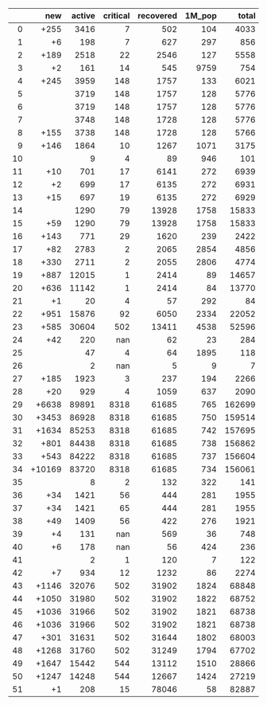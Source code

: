 |    |    new |   active |   critical |   recovered |   1M_pop |   total |
|---:|-------:|---------:|-----------:|------------:|---------:|--------:|
|  0 |   +255 |     3416 |          7 |         502 |      104 |    4033 |
|  1 |     +6 |      198 |          7 |         627 |      297 |     856 |
|  2 |   +189 |     2518 |         22 |        2546 |      127 |    5558 |
|  3 |     +2 |      161 |         14 |         545 |     9759 |     754 |
|  4 |   +245 |     3959 |        148 |        1757 |      133 |    6021 |
|  5 |        |     3719 |        148 |        1757 |      128 |    5776 |
|  6 |        |     3719 |        148 |        1757 |      128 |    5776 |
|  7 |        |     3748 |        148 |        1728 |      128 |    5776 |
|  8 |   +155 |     3738 |        148 |        1728 |      128 |    5766 |
|  9 |   +146 |     1864 |         10 |        1267 |     1071 |    3175 |
| 10 |        |        9 |          4 |          89 |      946 |     101 |
| 11 |    +10 |      701 |         17 |        6141 |      272 |    6939 |
| 12 |     +2 |      699 |         17 |        6135 |      272 |    6931 |
| 13 |    +15 |      697 |         19 |        6135 |      272 |    6929 |
| 14 |        |     1290 |         79 |       13928 |     1758 |   15833 |
| 15 |    +59 |     1290 |         79 |       13928 |     1758 |   15833 |
| 16 |   +143 |      771 |         29 |        1620 |      239 |    2422 |
| 17 |    +82 |     2783 |          2 |        2065 |     2854 |    4856 |
| 18 |   +330 |     2711 |          2 |        2055 |     2806 |    4774 |
| 19 |   +887 |    12015 |          1 |        2414 |       89 |   14657 |
| 20 |   +636 |    11142 |          1 |        2414 |       84 |   13770 |
| 21 |     +1 |       20 |          4 |          57 |      292 |      84 |
| 22 |   +951 |    15876 |         92 |        6050 |     2334 |   22052 |
| 23 |   +585 |    30604 |        502 |       13411 |     4538 |   52596 |
| 24 |    +42 |      220 |        nan |          62 |       23 |     284 |
| 25 |        |       47 |          4 |          64 |     1895 |     118 |
| 26 |        |        2 |        nan |           5 |        9 |       7 |
| 27 |   +185 |     1923 |          3 |         237 |      194 |    2266 |
| 28 |    +20 |      929 |          4 |        1059 |      637 |    2090 |
| 29 |  +6638 |    89891 |       8318 |       61685 |      765 |  162699 |
| 30 |  +3453 |    86928 |       8318 |       61685 |      750 |  159514 |
| 31 |  +1634 |    85253 |       8318 |       61685 |      742 |  157695 |
| 32 |   +801 |    84438 |       8318 |       61685 |      738 |  156862 |
| 33 |   +543 |    84222 |       8318 |       61685 |      737 |  156604 |
| 34 | +10169 |    83720 |       8318 |       61685 |      734 |  156061 |
| 35 |        |        8 |          2 |         132 |      322 |     141 |
| 36 |    +34 |     1421 |         56 |         444 |      281 |    1955 |
| 37 |    +34 |     1421 |         65 |         444 |      281 |    1955 |
| 38 |    +49 |     1409 |         56 |         422 |      276 |    1921 |
| 39 |     +4 |      131 |        nan |         569 |       36 |     748 |
| 40 |     +6 |      178 |        nan |          56 |      424 |     236 |
| 41 |        |        2 |          1 |         120 |        7 |     122 |
| 42 |     +7 |      934 |         12 |        1232 |       86 |    2274 |
| 43 |  +1146 |    32076 |        502 |       31902 |     1824 |   68848 |
| 44 |  +1050 |    31980 |        502 |       31902 |     1822 |   68752 |
| 45 |  +1036 |    31966 |        502 |       31902 |     1821 |   68738 |
| 46 |  +1036 |    31966 |        502 |       31902 |     1821 |   68738 |
| 47 |   +301 |    31631 |        502 |       31644 |     1802 |   68003 |
| 48 |  +1268 |    31760 |        502 |       31249 |     1794 |   67702 |
| 49 |  +1647 |    15442 |        544 |       13112 |     1510 |   28866 |
| 50 |  +1247 |    14248 |        544 |       12667 |     1424 |   27219 |
| 51 |     +1 |      208 |         15 |       78046 |       58 |   82887 |
